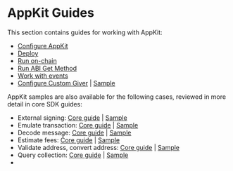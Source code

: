 # AppKit Guides

This section contains guides for working with AppKit:

* [Configure AppKit](configure\_appkit.md)
* [Deploy](deploy.md)
* [Run on-chain](run\_onchain.md)
* [Run ABI Get Method](run\_abi\_get\_method.md)
* [Work with events](work\_with\_events.md)
* [Configure Custom Giver](custom\_giver.md) | [Sample](https://github.com/tonlabs/sdk-samples/tree/master/appkit-examples/custom-giver)

AppKit samples are also available for the following cases, reviewed in more detail in core SDK guides:

* External signing: [Core guide](https://tonlabs.gitbook.io/ton-sdk/guides/work\_with\_contracts/external\_signing) | [Sample](https://github.com/tonlabs/sdk-samples/tree/master/appkit-examples/signing-box)
* Emulate transaction: [Core guide](https://tonlabs.gitbook.io/ton-sdk/guides/work\_with\_contracts/emulate\_transaction) | [Sample](https://github.com/tonlabs/sdk-samples/tree/master/appkit-examples/run\_executor)
* Decode message: [Core guide](https://tonlabs.gitbook.io/ton-sdk/guides/work\_with\_contracts/decode\_message) | [Sample](https://github.com/tonlabs/sdk-samples/tree/master/appkit-examples/listen-and-decode)
* Estimate fees: [Core guide](https://tonlabs.gitbook.io/ton-sdk/guides/work\_with\_contracts/estimate\_fees) | [Sample](https://github.com/tonlabs/sdk-samples/blob/master/appkit-examples/fee-calculation/index.js)
* Validate address, convert address: [Core guide](https://tonlabs.gitbook.io/ton-sdk/guides/work\_with\_contracts/validate\_address\_convert\_address) | [Sample](https://github.com/tonlabs/sdk-samples/blob/master/core-examples/node-js/multisig/work-with-multisig.js)
* Query collection: [Core guide](https://tonlabs.gitbook.io/ton-sdk/guides/queries\_and\_subscriptions/query\_collection) | [Sample](https://github.com/tonlabs/sdk-samples/tree/master/core-examples/node-js/query)
* 
